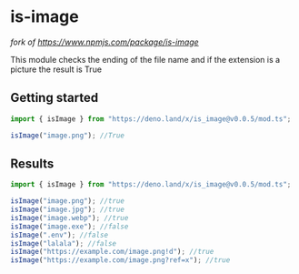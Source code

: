 # is-image

_fork of https://www.npmjs.com/package/is-image_

This module checks the ending of the file name and if the extension is a picture the result is True

## Getting started

```ts
import { isImage } from "https://deno.land/x/is_image@v0.0.5/mod.ts";

isImage("image.png"); //True
```

## Results

```ts
import { isImage } from "https://deno.land/x/is_image@v0.0.5/mod.ts";

isImage("image.png"); //true
isImage("image.jpg"); //true
isImage("image.webp"); //true
isImage("image.exe"); //false
isImage(".env"); //false
isImage("lalala"); //false
isImage("https://example.com/image.png!d"); //true
isImage("https://example.com/image.png?ref=x"); //true
```
